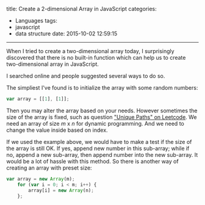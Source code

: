 title: Create a 2-dimensional Array in JavaScript
categories:
  - Languages
tags:
  - javascript
  - data structure
date: 2015-10-02 12:59:15
---
When I tried to create a two-dimensional array today, I surprisingly discovered that there is no built-in function which can help us to create two-dimensional array in JavaScript.

I searched online and people suggested several ways to do so.

The simpliest I've found is to initialize the array with some random numbers:
```javascript
var array = [[1], [1]];
```
Then you may alter the array based on your needs. However sometimes the size of the array is fixed, such as question ["Unique Paths" on Leetcode](https://leetcode.com/problems/unique-paths/). We need an array of size <i>m</i> x <i>n</i> for dynamic programming. And we need to change the value inside based on index.

If we used the example above, we would have to make a test if the size of the array is still OK. If yes, append new number in this sub-array; while if no, append a new sub-array, then append number into the new sub-array. It would be a lot of hassle with this method. So there is another way of creating an array with preset size:
```javascript
var array = new Array(m);
    for (var i = 0; i < m; i++) {
        array[i] = new Array(n);
    };
```